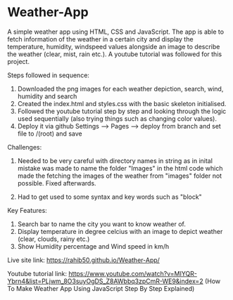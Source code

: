 # Weather-App

A simple weather app using HTML, CSS and JavaScript. The app is able to fetch information of the weather in a certain city and display the temperature, humidity, windspeed values alongside an image to describe the weather (clear, mist, rain etc.). A youtube tutorial was followed for this project.

Steps followed in sequence:

1. Downloaded the png images for each weather depiction, search, wind, humidity and search
2. Created the index.html and styles.css with the basic skeleton initialised.
3. Followed the youtube tutorial step by step and looking through the logic used sequentially (also trying things such as changing color values).
4. Deploy it via github Settings --> Pages --> deploy from branch and set file to /(root) and save

Challenges:

1. Needed to be very careful with directory names in string as in inital mistake was made to name the folder "Images" in the html code which made the fetching the images of the weather from "images" folder not possible. Fixed afterwards.

2. Had to get used to some syntax and key words such as "block"

Key Features:

1. Search bar to name the city you want to know weather of.
2. Display temperature in degree celcius with an image to depict weather (clear, clouds, rainy etc.)
3. Show Humidity percentage and Wind speed in km/h

Live site link: https://rahib50.github.io/Weather-App/

Youtube tutorial link: https://www.youtube.com/watch?v=MIYQR-Ybrn4&list=PLjwm_8O3suyOgDS_Z8AWbbq3zpCmR-WE9&index=2 (How To Make Weather App Using JavaScript Step By Step Explained)
